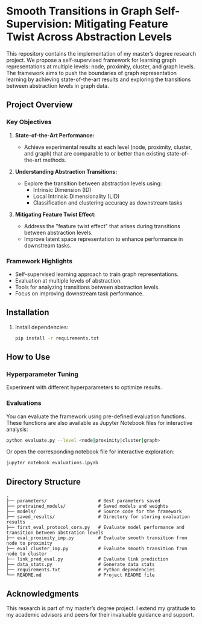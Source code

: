 # Smooth Transitions in Graph Self-Supervision: Mitigating Feature Twist Across Abstraction Levels

This repository contains the implementation of my master’s degree research project. We propose a self-supervised framework for learning graph representations at multiple levels: node, proximity, cluster, and graph levels. The framework aims to push the boundaries of graph representation learning by achieving state-of-the-art results and exploring the transitions between abstraction levels in graph data.

## Project Overview

### Key Objectives

1. **State-of-the-Art Performance:**
   - Achieve experimental results at each level (node, proximity, cluster, and graph) that are comparable to or better than existing state-of-the-art methods.

2. **Understanding Abstraction Transitions:**
   - Explore the transition between abstraction levels using:
     - Intrinsic Dimension (ID)
     - Local Intrinsic Dimensionality (LID)
     - Classification and clustering accuracy as downstream tasks

3. **Mitigating Feature Twist Effect:**
   - Address the "feature twist effect" that arises during transitions between abstraction levels.
   - Improve latent space representation to enhance performance in downstream tasks.

### Framework Highlights
- Self-supervised learning approach to train graph representations.
- Evaluation at multiple levels of abstraction.
- Tools for analyzing transitions between abstraction levels.
- Focus on improving downstream task performance.

## Installation
1. Install dependencies:
   ```bash
   pip install -r requirements.txt
   ```

## How to Use


### Hyperparameter Tuning
Experiment with different hyperparameters to optimize results.

### Evaluations
You can evaluate the framework using pre-defined evaluation functions. These functions are also available as Jupyter Notebook files for interactive analysis:
```bash
python evaluate.py --level <node|proximity|cluster|graph>
```
Or open the corresponding notebook file for interactive exploration:
```bash
jupyter notebook evaluations.ipynb
```

## Directory Structure
```
.
├── parameters/                   # Best parameters saved
├── pretrained_models/            # Saved models and weights
├── models/                       # Source code for the framework
├── saved_results/                # Directory for storing evaluation results
├── first_eval_protocol_cora.py   # Evaluate model performance and transition between abstration levels
├── eval_proximity_imp.py         # Evaluate smooth transition from node to proximity 
├── eval_cluster_imp.py           # Evaluate smooth transition from node to cluster
├── link_pred_eval.py             # Evaluate link prediction
├── data_stats.py                 # Generate data stats
├── requirements.txt              # Python dependencies
└── README.md                     # Project README file
```


## Acknowledgments
This research is part of my master’s degree project. I extend my gratitude to my academic advisors and peers for their invaluable guidance and support.
